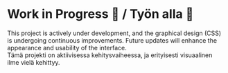 # Work in Progress 🚧 / Työn alla 🚧  

This project is actively under development, and the graphical design (CSS) is undergoing continuous improvements. Future updates will enhance the appearance and usability of the interface.  
Tämä projekti on aktiivisessa kehitysvaiheessa, ja erityisesti visuaalinen ilme vielä kehittyy.

